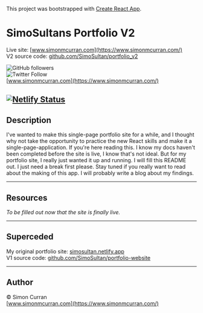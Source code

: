 This project was bootstrapped with [Create React App](https://github.com/facebook/create-react-app).

# SimoSultans Portfolio V2

Live site: [www.simonmcurran.com](https://www.simonmcurran.com/)  
V2 source code: [github.com/SimoSultan/portfolio_v2](https://github.com/SimoSultan/portfolio_v2)  

![GitHub followers](https://img.shields.io/github/followers/SimoSultan?style=social)  
![Twitter Follow](https://img.shields.io/twitter/follow/simo_sultan?style=social)  
[www.simonmcurran.com](https://www.simonmcurran.com/)  

[![Netlify Status](https://api.netlify.com/api/v1/badges/ee22d955-f17c-4e9a-814b-80d2606c2902/deploy-status)](https://app.netlify.com/sites/simosultan2/deploys)
---


## Description

I've wanted to make this single-page portfolio site for a while, and I thought why not take the opportunity to practice the new React skills and make it
a single-page-application.
If you're here reading this. I know my docs haven't been completed before the site is live, I know that's not ideal. But for my portfolio site, I really just wanted it up and running. I will fill this README out. I just need a break first please. Stay tuned if you really want to read about the making of this app. I will probably write a blog about my findings.


---


## Resources

*To be filled out now that the site is finally live.*


---


## Superceded

My original portfolio site: [simosultan.netlify.app](https://simosultan.netlify.app/)  
V1 source code: [github.com/SimoSultan/portfolio-website](https://github.com/SimoSultan/portfolio-website)  

--- 

## Author
© Simon Curran  
[www.simonmcurran.com](https://www.simonmcurran.com/)  